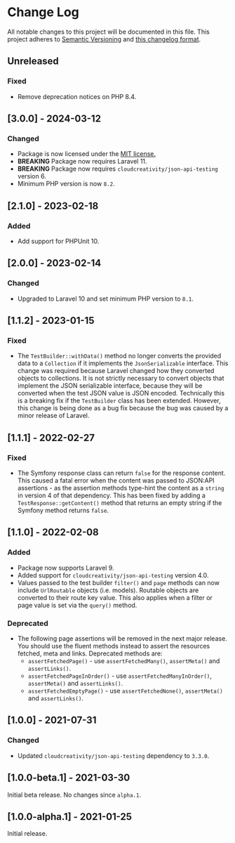# Change Log

All notable changes to this project will be documented in this file. This project adheres to
[Semantic Versioning](http://semver.org/) and [this changelog format](http://keepachangelog.com/).

## Unreleased

### Fixed

- Remove deprecation notices on PHP 8.4.

## [3.0.0] - 2024-03-12

### Changed

- Package is now licensed under the [MIT license.](./LICENSE)
- **BREAKING** Package now requires Laravel 11.
- **BREAKING** Package now requires `cloudcreativity/json-api-testing` version 6.
- Minimum PHP version is now `8.2`.

## [2.1.0] - 2023-02-18

### Added

- Add support for PHPUnit 10.

## [2.0.0] - 2023-02-14

### Changed

- Upgraded to Laravel 10 and set minimum PHP version to `8.1`.

## [1.1.2] - 2023-01-15

### Fixed

- The `TestBuilder::withData()` method no longer converts the provided data to a `Collection` if it implements
  the `JsonSerializable` interface. This change was required because Laravel changed how they converted objects to
  collections. It is not strictly necessary to convert objects that implement the JSON serializable interface, because
  they will be converted when the test JSON value is JSON encoded. Technically this is a breaking fix if
  the `TestBuilder` class has been extended. However, this change is being done as a bug fix because the bug was caused
  by a minor release of Laravel.

## [1.1.1] - 2022-02-27

### Fixed

- The Symfony response class can return `false` for the response content. This caused a fatal error when the content was
  passed to JSON:API assertions - as the assertion methods type-hint the content as a `string` in version 4 of that
  dependency. This has been fixed by adding a `TestResponse::getContent()` method that returns an empty string if the
  Symfony method returns `false`.

## [1.1.0] - 2022-02-08

### Added

- Package now supports Laravel 9.
- Added support for `cloudcreativity/json-api-testing` version 4.0.
- Values passed to the test builder `filter()` and `page` methods can now include `UrlRoutable` objects (i.e. models).
  Routable objects are converted to their route key value. This also applies when a filter or page value is set via the
  `query()` method.

### Deprecated

- The following page assertions will be removed in the next major release. You should use the fluent methods instead to
  assert the resources fetched, meta and links. Deprecated methods are:
    - `assertFetchedPage()` - use `assertFetchedMany()`, `assertMeta()` and `assertLinks()`.
    - `assertFetchedPageInOrder()` - use `assertFetchedManyInOrder()`, `assertMeta()` and `assertLinks()`.
    - `assertFetchedEmptyPage()` - use `assertFetchedNone()`, `assertMeta()` and `assertLinks()`.

## [1.0.0] - 2021-07-31

### Changed

- Updated `cloudcreativity/json-api-testing` dependency to `3.3.0`.

## [1.0.0-beta.1] - 2021-03-30

Initial beta release. No changes since `alpha.1`.

## [1.0.0-alpha.1] - 2021-01-25

Initial release.
